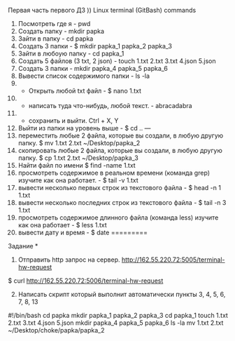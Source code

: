 Первая часть первого  ДЗ  ))
Linux terminal (GitBash) commands

1) Посмотреть где я  - pwd
2) Создать папку - mkdir papka
3) Зайти в папку - cd papka
4) Создать 3 папки - $ mkdir papka_1 papka_2 papka_3
5) Зайти в любоую папку - cd papka_1
6) Создать 5 файлов (3 txt, 2 json) - touch 1.txt 2.txt 3.txt 4.json 5.json
7) Создать 3 папки - mkdir papka_4 papka_5 papka_6
8) Вывести список содержимого папки - ls -la
9) + Открыть любой txt файл - $ nano 1.txt
10) + написать туда что-нибудь, любой текст. - abracadabra
11) + сохранить и выйти. Ctrl + X, Y
12) Выйти из папки на уровень выше - $ cd ..
—
13) переместить любые 2 файла, которые вы создали, в любую другую папку. $ mv 1.txt 2.txt ~/Desktop/papka_2
14) скопировать любые 2 файла, которые вы создали, в любую другую папку. $ cp 1.txt 2.txt ~/Desktop/papka_3
15) Найти файл по имени $ find -name 1.txt
16) просмотреть содержимое в реальном времени (команда grep) изучите как она работает. - $ tail -v 1.txt
17) вывести несколько первых строк из текстового файла - $ head -n 1 1.txt
18) вывести несколько последних строк из текстового файла - $ tail -n 3 1.txt
19) просмотреть содержимое длинного файла (команда less) изучите как она работает - $ less 1.txt
20) вывести дату и время - $ date
=========

Задание *
1) Отправить http запрос на сервер.
http://162.55.220.72:5005/terminal-hw-request

$ curl http://162.55.220.72:5006/terminal-hw-request


2) Написать скрипт который выполнит автоматически пункты 3, 4, 5, 6, 7, 8, 13

#!/bin/bash
cd papka mkdir papka_1 papka_2 papka_3
cd papka_1
touch 1.txt 2.txt 3.txt 4.json 5.json
mkdir papka_4 papka_5 papka_6
ls -la
mv 1.txt 2.txt ~/Desktop/choke/papka/papka_2
